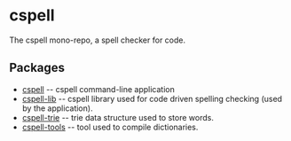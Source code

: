 # cspell
The cspell mono-repo, a spell checker for code.

## Packages
- [cspell](packages/cspell) -- cspell command-line application
- [cspell-lib](packages/cspell-lib) -- cspell library used for code driven spelling checking (used by the application).
- [cspell-trie](packages/cspell-trie) -- trie data structure used to store words.
- [cspell-tools](packages/cspell-tools) -- tool used to compile dictionaries.


